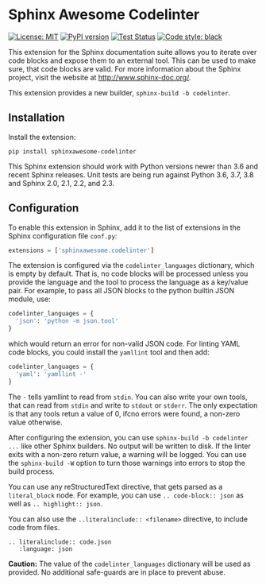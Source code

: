 # Sphinx Awesome Codelinter

[![License: MIT](https://img.shields.io/badge/License-MIT-blue.svg)](https://opensource.org/licenses/MIT)
[![PyPI version](https://img.shields.io/pypi/v/sphinxawesome-codelinter)](https://img.shields.io/pypi/v/sphinxawesome-codelinter)
[![Test Status](https://img.shields.io/github/workflow/status/kai687/sphinxawesome-codelinter/Run%20unit%20tests%20against%20different%20versions%20of%20Python?label=tests)](https://img.shields.io/github/workflow/status/kai687/sphinxawesome-codelinter/Run%20unit%20tests%20against%20different%20versions%20of%20Python?label=tests)
[![Code style: black](https://img.shields.io/badge/code%20style-black-000000.svg)](https://github.com/psf/black)

This extension for the Sphinx documentation suite allows you to iterate over
code blocks and expose them to an external tool. This can be used to make
sure, that code blocks are valid.  For more information about the Sphinx
project, visit the website at http://www.sphinx-doc.org/.

This extension provides a new builder, `sphinx-build -b codelinter`.

## Installation

Install the extension:

```console
pip install sphinxawesome-codelinter
```

This Sphinx extension should work with Python versions newer than 3.6 and
recent Sphinx releases. Unit tests are being run against Python 3.6, 3.7, 3.8
and Sphinx 2.0, 2.1, 2.2, and 2.3.

## Configuration

To enable this extension in Sphinx, add it to the list of extensions in the
Sphinx configuration file `conf.py`:

```python
extensions = ['sphinxawesome.codelinter']
```

The extension is configured via the `codelinter_languages` dictionary, which
is empty by default. That is, no code blocks will be processed unless you
provide the language and the tool to process the language as a key/value pair.
For example, to pass all JSON blocks to the python builtin JSON module, use:

```python
codelinter_languages = {
  'json': 'python -m json.tool'
}
```

which would return an error for non-valid JSON code. For linting YAML code
blocks, you could install the `yamllint` tool and then add:

```python
codelinter_languages = {
  'yaml': 'yamllint -'
}
```

The `-` tells yamllint to read from `stdin`. You can also write your own
tools, that can read from `stdin` and write to `stdout` or `stderr`. The only
expectation is that any tools retun a value of 0, ifcno errors were found,
a non-zero value otherwise.

After configuring the extension, you can use `sphinx-build -b codelinter ...`
like other Sphinx builders. No output will be written to disk. If the linter
exits with a non-zero return value, a warning will be logged. You can use the
`sphinx-build -W` option to turn those warnings into errors to stop the build
process.

You can use any reStructuredText directive, that gets parsed as a
`literal_block` node. For example, you can use `.. code-block:: json` as well
as `.. highlight:: json`.

You can also use the `..literalinclude:: <filename>` directive, to include
code from files.

```
.. literalinclude:: code.json
   :language: json
```

**Caution:** The value of the `codelinter_languages` dictionary will be used as
provided. No additional safe-guards are in place to prevent abuse.
